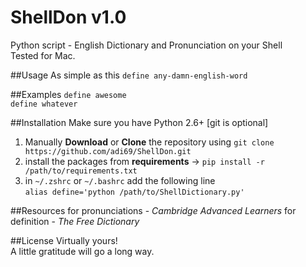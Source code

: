 # ShellDon v1.0
Python script - English Dictionary and Pronunciation on your Shell <br>
Tested for Mac.

##Usage
As simple as this ```define any-damn-english-word```

##Examples
```define awesome```<br>
```define whatever```

##Installation
Make sure you have Python 2.6+ [git is optional]
1. Manually **Download** or **Clone** the repository using ```git clone https://github.com/adi69/ShellDon.git```
2. install the packages from **requirements** -> ```pip install -r /path/to/requirements.txt``` 
3. in ```~/.zshrc``` or ```~/.bashrc``` add the following line <br>
```alias define='python /path/to/ShellDictionary.py'```

##Resources
for pronunciations - *Cambridge Advanced Learners*
for definition     - *The Free Dictionary*

##License
Virtually yours! <br>
A little gratitude will go a long way.
